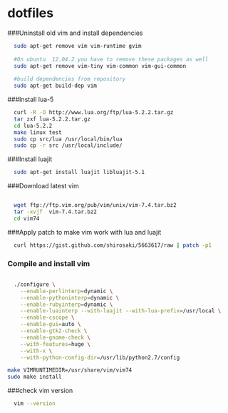 dotfiles
=========
###Uninstall old vim and install dependencies 
```bash
  sudo apt-get remove vim vim-runtime gvim 
  
  #On ubuntu  12.04.2 you have to remove these packages as well
  sudo apt-get remove vim-tiny vim-common vim-gui-common
  
  #build dependencies from repository
  sudo apt-get build-dep vim
```
###Install lua-5
```bash
  curl -R -O http://www.lua.org/ftp/lua-5.2.2.tar.gz
  tar zxf lua-5.2.2.tar.gz
  cd lua-5.2.2
  make linux test
  sudo cp src/lua /usr/local/bin/lua
  sudo cp -r src /usr/local/include/
```
###Install luajit
```bash
  sudo apt-get install luajit libluajit-5.1
```
###Download latest vim
```bash

  wget ftp://ftp.vim.org/pub/vim/unix/vim-7.4.tar.bz2
  tar -xvjf  vim-7.4.tar.bz2
  cd vim74
```
###Apply patch to make vim work with lua and luajit
```bash
  curl https://gist.github.com/shirosaki/5663617/raw | patch -p1
```
### Compile and install vim
```bash

  ./configure \
    --enable-perlinterp=dynamic \
    --enable-pythoninterp=dynamic \
    --enable-rubyinterp=dynamic \
    --enable-luainterp --with-luajit --with-lua-prefix=/usr/local \
    --enable-cscope \
    --enable-gui=auto \
    --enable-gtk2-check \
    --enable-gnome-check \
    --with-features=huge \
    --with-x \
    --with-python-config-dir=/usr/lib/python2.7/config

make VIMRUNTIMEDIR=/usr/share/vim/vim74
sudo make install
```

###check vim version
```bash
  vim --version
```
